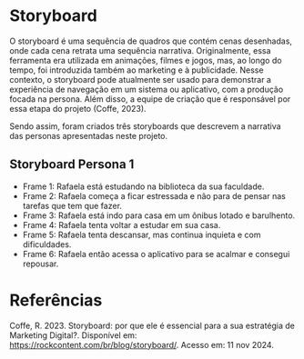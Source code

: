 # Storyboard

O storyboard é uma sequência de quadros que contém cenas desenhadas, onde cada cena retrata uma sequência narrativa. Originalmente, essa ferramenta era utilizada em animações, filmes e jogos, mas, ao longo do tempo, foi introduzida também ao marketing e à publicidade. Nesse contexto, o storyboard pode atualmente ser usado para demonstrar a experiência de navegação em um sistema ou aplicativo, com a produção focada na persona. Além disso, a equipe de criação que é responsável por essa etapa do projeto (Coffe, 2023).

Sendo assim, foram criados três storyboards que descrevem a narrativa das personas apresentadas neste projeto.

## Storyboard Persona 1

- Frame 1: Rafaela está estudando na biblioteca da sua faculdade.
- Frame 2: Rafaela começa a ficar estressada e não para de pensar nas tarefas que tem que fazer.
- Frame 3: Rafaela está indo para casa em um ônibus lotado e barulhento.
- Frame 4: Rafaela tenta voltar a estudar em sua casa.
- Frame 5: Rafaela tenta descansar, mas continua inquieta e com dificuldades.
- Frame 6: Rafaela então acessa o aplicativo para se acalmar e consegui repousar. 
 

# Referências
Coffe, R. 2023. Storyboard: por que ele é essencial para a sua estratégia de Marketing Digital?. Disponível em: https://rockcontent.com/br/blog/storyboard/. Acesso em: 11 nov 2024.
